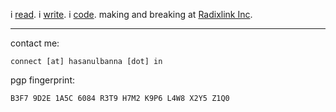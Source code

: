 i [read]([https://dev.hasanulbanna.in/projects](https://github.com/bannawandoor27/Readings)). i [write]([placeholder_link]). i [code]([https://github.com/bannawandoor27]). making and breaking at [Radixlink Inc](https://www.radixlink.com/).

----
contact me:
```
connect [at] hasanulbanna [dot] in
```
pgp fingerprint:
```
B3F7 9D2E 1A5C 6084 R3T9 H7M2 K9P6 L4W8 X2Y5 Z1Q0
```
